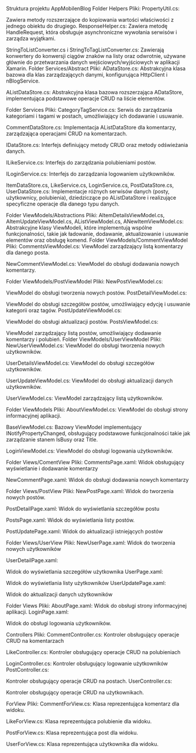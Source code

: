 Struktura projektu AppMobilenBlog
Folder Helpers
Pliki:
PropertyUtil.cs:

Zawiera metody rozszerzające do kopiowania wartości właściwości z jednego obiektu do drugiego.
ResponseHelper.cs:
Zawiera metodę HandleRequest, która obsługuje asynchroniczne wywołania serwisów i zarządza wyjątkami.

StringToListConverter.cs i StringToTagListConverter.cs:
Zawierają konwertery do konwersji ciągów znaków na listy oraz odwrotnie, używane głównie do przetwarzania danych wejściowych/wyjściowych w aplikacji Xamarin.
Folder Services/Abstract
Pliki:
ADataStore.cs:
Abstrakcyjna klasa bazowa dla klas zarządzających danymi, konfigurująca HttpClient i nBlogService.

AListDataStore.cs:
Abstrakcyjna klasa bazowa rozszerzająca ADataStore, implementująca podstawowe operacje CRUD na liście elementów.

Folder Services
Pliki:
CategoryTagService.cs:
Serwis do zarządzania kategoriami i tagami w postach, umożliwiający ich dodawanie i usuwanie.

CommentDataStore.cs:
Implementacja AListDataStore dla komentarzy, zarządzająca operacjami CRUD na komentarzach.

IDataStore.cs:
Interfejs definiujący metody CRUD oraz metody odświeżania danych.

ILikeService.cs:
Interfejs do zarządzania polubieniami postów.

ILoginService.cs:
Interfejs do zarządzania logowaniem użytkowników.

ItemDataStore.cs, LikeService.cs, LoginService.cs, PostDataStore.cs, UserDataStore.cs:
Implementacje różnych serwisów danych (posty, użytkownicy, polubienia), dziedziczące po AListDataStore i realizujące specyficzne operacje dla danego typu danych.

Folder ViewModels/Abstractions
Pliki:
AItemDetailsViewModel.cs, AItemUpdateViewModel.cs, AListViewModel.cs, ANewItemViewModel.cs:
Abstrakcyjne klasy ViewModeli, które implementują wspólne funkcjonalności, takie jak ładowanie, dodawanie, aktualizowanie i usuwanie elementów oraz obsługę komend.
Folder ViewModels/CommentViewModel
Pliki:
CommentsViewModel.cs:
ViewModel zarządzający listą komentarzy dla danego posta.

NewCommentViewModel.cs:
ViewModel do obsługi dodawania nowych komentarzy.

Folder ViewModels/PostViewModel
Pliki:
NewPostViewModel.cs:

ViewModel do obsługi tworzenia nowych postów.
PostDetailViewModel.cs:

ViewModel do obsługi szczegółów postów, umożliwiający edycję i usuwanie kategorii oraz tagów.
PostUpdateViewModel.cs:

ViewModel do obsługi aktualizacji postów.
PostsViewModel.cs:

ViewModel zarządzający listą postów, umożliwiający dodawanie komentarzy i polubień.
Folder ViewModels/UserViewModel
Pliki:
NewUserViewModel.cs:
ViewModel do obsługi tworzenia nowych użytkowników.

UserDetailsViewModel.cs:
ViewModel do obsługi szczegółów użytkowników.

UserUpdateViewModel.cs:
ViewModel do obsługi aktualizacji danych użytkowników.

UserViewModel.cs:
ViewModel zarządzający listą użytkowników.

Folder ViewModels
Pliki:
AboutViewModel.cs:
ViewModel do obsługi strony informacyjnej aplikacji.

BaseViewModel.cs:
Bazowy ViewModel implementujący INotifyPropertyChanged, obsługujący podstawowe funkcjonalności takie jak zarządzanie stanem IsBusy oraz Title.

LoginViewModel.cs:
ViewModel do obsługi logowania użytkowników.

Folder Views/ComentView
Pliki:
CommentsPage.xaml:
Widok obsługujący wyświetlanie i dodawanie komentarzy

NewCommentPage.xaml:
Widok do obsługi dodawania nowych komentarzy

Folder Views/PostView
Pliki:
  NewPostPage.xaml:
  Widok do tworzenia nowych postów.

  PostDetailPage.xaml:
  Widok do wyświetlania szczegółów postu

  PostsPage.xaml:
  Widok do wyświetlania listy postów.

  PostUpdatePage.xaml:
  Widok do aktualizacji istniejących postów

Folder Views/UserView
  Pliki:
  NewUserPage.xaml:
  Widok do tworzenia nowych użytkowników

  UserDetailPage.xaml:

  Widok do wyświetlania szczegółów użytkownika
  UserPage.xaml:

  Widok do wyświetlania listy użytkowników
  UserUpdatePage.xaml:

  Widok do aktualizacji danych użytkowników

Folder Views
Pliki:
AboutPage.xaml:
Widok do obsługi strony informacyjnej aplikacji.
LoginPage.xaml:

Widok do obsługi logowania użytkowników.

Controllers
Pliki:
CommentController.cs:
Kontroler obsługujący operacje CRUD na komentarzach

LikeController.cs:
Kontroler obsługujący operacje CRUD na polubieniach

LoginController.cs:
Kontroler obsługujący logowanie użytkowników
PostController.cs:

Kontroler obsługujący operacje CRUD na postach.
UserController.cs:

Kontroler obsługujący operacje CRUD na użytkownikach.

ForView
Pliki:
CommentForView.cs:
Klasa reprezentująca komentarz dla widoku.

LikeForView.cs:
Klasa reprezentująca polubienie dla widoku.

PostForView.cs:
Klasa reprezentująca post dla widoku.

UserForView.cs:
Klasa reprezentująca użytkownika dla widoku.
